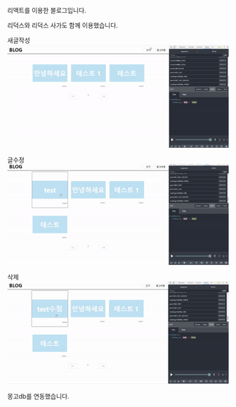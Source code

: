 리액트를 이용한 블로그입니다.

리덕스와 리덕스 사가도 함께 이용했습니다.

새글작성<br />
![write](./image/write.gif)

글수정<br />
![write](./image/edit.gif)

삭제 <br />
![write](./image/delete.gif)

몽고db를 연동했습니다. 






